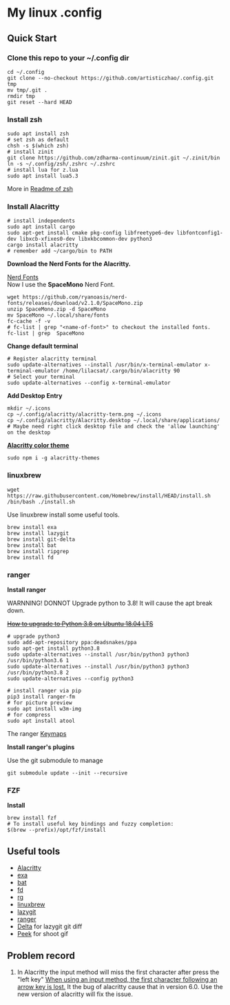 # My linux .config

## Quick Start

### Clone this repo to your ~/.config dir

```shell
cd ~/.config
git clone --no-checkout https://github.com/artisticzhao/.config.git tmp
mv tmp/.git .
rmdir tmp
git reset --hard HEAD
```

### Install zsh

```shell
sudo apt install zsh
# set zsh as default
chsh -s $(which zsh)
# install zinit
git clone https://github.com/zdharma-continuum/zinit.git ~/.zinit/bin
ln -s ~/.config/zsh/.zshrc ~/.zshrc
# install lua for z.lua
sudo apt install lua5.3
```

More in [Readme of zsh](zsh/README.md)

### Install Alacritty

```shell
# install independents
sudo apt install cargo
sudo apt-get install cmake pkg-config libfreetype6-dev libfontconfig1-dev libxcb-xfixes0-dev libxkbcommon-dev python3
cargo install alacritty
# remember add ~/cargo/bin to PATH
```

**Download the Nerd Fonts for the Alacritty.**

[Nerd Fonts](https://www.nerdfonts.com/font-downloads)  
Now I use the **SpaceMono** Nerd Font.
```shell
wget https://github.com/ryanoasis/nerd-fonts/releases/download/v2.1.0/SpaceMono.zip
unzip SpaceMono.zip -d SpaceMono
mv SpaceMono ~/.local/share/fonts
fc-cache -f -v
# fc-list | grep "<name-of-font>" to checkout the installed fonts.
fc-list | grep  SpaceMono
```

**Change default terminal**

```shell
# Register alacritty terminal
sudo update-alternatives --install /usr/bin/x-terminal-emulator x-terminal-emulator /home/lilacsat/.cargo/bin/alacritty 90
# Select your terminal
sudo update-alternatives --config x-terminal-emulator
```

**Add Desktop Entry**

```shell
mkdir ~/.icons
cp ~/.config/alacritty/alacritty-term.png ~/.icons
cp ~/.config/alacritty/Alacritty.desktop ~/.local/share/applications/
# Maybe need right click desktop file and check the 'allow launching' on the desktop
```

**[Alacritty color theme](https://github.com/rajasegar/alacritty-themes)**

```shell
sudo npm i -g alacritty-themes
```

### linuxbrew

```shell
wget https://raw.githubusercontent.com/Homebrew/install/HEAD/install.sh
/bin/bash ./install.sh
```

Use linuxbrew install some useful tools.

```shell
brew install exa
brew install lazygit
brew install git-delta
brew install bat
brew install ripgrep
brew install fd
```

### ranger

**Install ranger**

WARNNING! DONNOT Upgrade python to 3.8! It will cause the apt break down.

~~[How to upgrade to Python 3.8 on Ubuntu 18.04 LTS](https://www.itsupportwale.com/blog/how-to-upgrade-to-python-3-8-on-ubuntu-18-04-lts/)~~
```
# upgrade python3
sudo add-apt-repository ppa:deadsnakes/ppa
sudo apt-get install python3.8
sudo update-alternatives --install /usr/bin/python3 python3 /usr/bin/python3.6 1
sudo update-alternatives --install /usr/bin/python3 python3 /usr/bin/python3.8 2
sudo update-alternatives --config python3
```

```shell
# install ranger via pip
pip3 install ranger-fm
# for picture preview
sudo apt install w3m-img
# for compress
sudo apt install atool
```

The ranger [Keymaps](ranger/README.md)

**Install ranger's plugins**

Use the git submodule to manage 

```shell
git submodule update --init --recursive
```

### FZF

**Install**
```
brew install fzf
# To install useful key bindings and fuzzy completion:
$(brew --prefix)/opt/fzf/install
```

## Useful tools

- [Alacritty](https://github.com/alacritty/alacritty)
- [exa](https://github.com/ogham/exa)
- [bat](https://github.com/sharkdp/bat)
- [fd](https://github.com/sharkdp/fd)
- [rg](https://github.com/BurntSushi/ripgrep)
- [linuxbrew](https://docs.brew.sh/Homebrew-on-Linux)
- [lazygit](https://github.com/jesseduffield/lazygit)
- [ranger](https://github.com/ranger/ranger)
- [Delta](https://github.com/dandavison/delta) for lazygit git diff
- [Peek](https://github.com/phw/peek) for shoot gif

## Problem record

1. In Alacritty the input method will miss the first character after press the "left key"
    [When using an input method, the first character following an arrow key is lost.](https://github.com/alacritty/alacritty/issues/4588)
    It the bug of alacritty cause that in version 6.0. Use the new version of alacritty will fix the issue.
